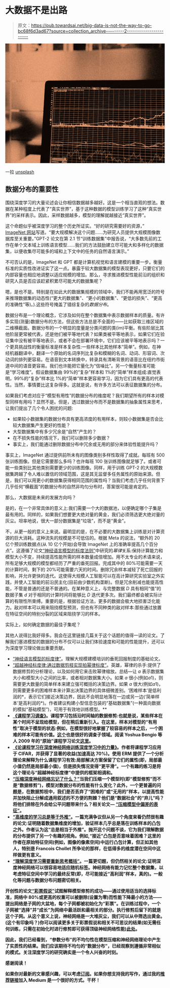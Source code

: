 # 大数据不是出路

> 原文：<https://pub.towardsai.net/big-data-is-not-the-way-to-go-bc68f6d3ad67?source=collection_archive---------2----------------------->

![](img/9bfc771f9bea24c04a60c627b3707597.png)

一拉 [unsplash](https://unsplash.com/photos/dBI_My696Rk)

## 数据分布的重要性

围绕深度学习的大量论述会让你相信数据越多越好。这是一个相当直观的想法。数据在某种程度上代表了“真实世界”，基于这种数据的模型训练学习了这种“真实世界”的采样表示。因此，采样数据越多，模型的理解就越接近“真实世界”。

这个命题似乎被深度学习的整个历史所证实。“好的研究需要好的资源，” [ImageNet 网站](https://www.image-net.org/about.php)写道。“要大规模解决这个问题……为研究人员提供大规模图像数据库至关重要。”GPT-2 论文在第 2.1 节“训练数据集”中报告说，“大多数先前的工作在单个文本域上训练语言模型……我们的方法鼓励建立尽可能大和多样化的数据集，以便收集尽可能多的域和上下文中的任务的自然语言演示。”

不可否认的是，ImageNet 和 GPT 都是计算机视觉和语言建模的重要一步。衡量标准的实质性改进证实了这一点。暴露于较大数据集的模型表现更好，只要它们的内部容量也相应地调整以适应规模的增加。那么，寻求推进模型性能前沿的组织和研究人员是否应该赶紧积累尽可能大的数据集呢？

嗯，是也不是。特别是在如此大的数据集规模的领域中，我们不能再用宽泛的符号来推理数据集的动态性(“更大的数据集”、“更小的数据集”、“更低的损失”、“更高的准确性”等)。).这些符号掩盖了错综复杂的*数据分布*。

数据分布是一个理论概念，它涉及如何在整个数据集中表示数据样本的质量。有许多实现(测量)数据分布的方法，但这些方法总是不全面的——比如获取三维区域的二维横截面。数据分布的一个明显的度量是分类问题的类(im)平衡。有些阶层比其他阶层更常被代表，还是他们被平等地代表？如果类被平等地表示，如果它们在验证集中没有被平等地表示，或者不会在部署环境中，它们应该被平等地表示吗？一个更具挑战性的衡量标准是样本复杂性:一些样本比其他样本“简单”。例如，在神经机器翻译中，翻译一个原始的名词序列比复杂和模糊的名词、动词、形容词、次动词的排列更容易。在语音到文本转换中，转录具有清晰背景的语音比在纽约市街道中间的语音更容易。我们也许能把它量化为“信噪比”。另一个衡量标准可能是“学习难度”。假设数据集由 99%的“复杂”样本和 1%的“简单”样本组成:直觉表明，99%的“复杂”样本比 1%的“简单”样本更容易学习，因为它们具有更高的代表性。当然，事情要比这复杂得多。这就是说，有许多方法可以表征数据集的分布。

如果我们考虑对应于“模型有用性”的数据分布的维度呢？我们期望所有的样本对模型同样有用吗？显然不是。但是，透过数据分布而不是数据集的抽象属性来思考，让我们提出了几个令人困扰的问题:

*   如果较小数据集的数据分布具有更高浓度的有用样本，则较小数据集是否会比较大数据集产生更好的性能？
*   大型数据集中有多少冗余是“自然”产生的？
*   在不损失性能的情况下，我们可以删除多少数据？
*   事实上，我们能通过删除数据分布中冗余或无用的部分来体验性能提升吗？

事实上，ImageNet 通过提供前所未有的图像类别多样性取得了成就。每班有 500 张训练图像。但是它需要那么多吗？也许每班 100 张训练图像就足够了。或者可能一些类别比其他类别需要更少的训练图像。同样，用于训练 GPT-2 的大规模数据集跨越了令人难以置信的领域范围，这是其无监督多任务属性的原始来源。但是，我们可以用更小的数据集获得相同范围的属性吗？当我们考虑几乎任何背景下几乎任何“横截面”的数据分布的自然非均匀分布时，答案很可能是肯定的。

那么，大数据是未来的发展方向吗？

是的，在一个非常具体的意义上:我们需要一个大的数据池，以便确定哪个子集是最有用的。同样的，如果我们想要更大绝对量的黄金，我们必须筛选更大绝对量的灰尘。坦率地说，很大一部分数据集是“垃圾”，而不是“黄金”。

不，从更一般的意义上来说。最明显的是，在不必要的大数据集上训练是对计算资源的巨大消耗。这种流失的规模是不可低估的。根据 Meta 的说法，“额外的 20 亿个预训练数据点(从 10 亿个开始)会导致 ImageNet 上的准确率提高几个百分点”。这遵循了论文[“神经语言模型的标度法则”](https://arxiv.org/abs/2001.08361)中研究的*幂律*关系:保持计算能力和模型大小不变，持续提高性能所需的样本数量成倍增加。用不太专业的术语来说，所有足够大规模的模型都经历了严重的垂死回报。完成其中的 80%可能需要一天的计算时间，剩下的 20%可能需要六天的时间。删除冗余样本减轻了死亡回报的影响，并允许更快的迭代。这使得大规模人工智能可以在高计算研究实验室之外实践，并使人工智能的前沿民主化(目前由少数机构垄断)。但是冗余削减也能提高性能，不管是普通的还是不普通的。在某种意义上，与完整数据 *D* 具有相同“值”的数据子集 *d* 对于相同的计算时间将能够比 *D* 迭代更多次。我们最终都会被实际计算的有限性所束缚。重要的是，根据验证方法，更多的数据会极大地损害泛化能力。敌对样本可以用来阻挠模型预测，但也有不同种类的敌对样本:那些通过放置在特征空间的特别分裂的区域来阻挠学习的样本。

实际上，如何确定数据的最佳子集呢？

其他人说得比我好得多。我会在这里链接几篇关于这个话题的值得一读的论文。了解我们塞进模型的数据的分布不仅可以让我们体验速度和可能的性能提升，还可以为深度学习理论做出重要贡献。

*   [“神经语言模型的标度律”](https://arxiv.org/pdf/2001.08361.pdf)。理解大规模建模培训的垂死回报制度的基础论文。
*   [“超越神经标度律:通过数据剪枝实现拍幂律标度”](https://arxiv.org/pdf/2206.14486.pdf)。英雄，幂律的杀手:提供了数据修剪的分析理论，以及如何用它来击败幂律缩放。总结—让 *a* 表示数据集大小和模型大小之间的比率，或者相对数据集大小。如果 *a* 很小(例如*a*1)，则需要更大数量的简单样本来建立强可概括的决策边界。如果 *a* 很大(例如*a*1)，则需要更多的困难样本来计算出决策边界的具体细微差别。‘困难样本’是低利润的*，表示它们接近决策边界，因此不会明显地落在一边或另一边(‘简单样本’是高利润的*)。作者建议构建小型信息包装的“基础数据集”(一种面向数据的模拟“基础模型”)，可用于有效地训练模型。**
*   **[《课程学习调查》](https://arxiv.org/pdf/2010.13166.pdf)。课程学习包括沿时间轴的数据修剪:也就是说，某些样本在某个时间不呈现给模型，但在稍后重新引入。在这里，样本对模型的“有用性”取决于模型的状态:例如，在模型很好地掌握了较容易的样本之后，一个困难的样本可能有价值。[这个](https://arxiv.org/pdf/2101.10382.pdf)也是很好的调查子领域。阅读 Yoshua Bengio 等人 2009 年的“原始”课程学习论文[这里](https://ronan.collobert.com/pub/2009_curriculum_icml.pdf)。**
*   **[《论课程学习在深度神经网络训练深度学习中的力量》](https://arxiv.org/pdf/1904.03626.pdf)。作者将课程学习应用于 CIFAR，并获得了显著的收益(加速高达 70%)。使用 ERM 提供了一个分析理论来解释为什么课程学习有效:局部解决方案保留了它们的属性(即，局部最小值仍然是局部最小值)，但是损失情况变得“更平滑”。一个有趣的练习是将这个理论与“超越神经标度律”中提供的框架相调和。**
*   **[“压缩深度神经网络忘记了什么？”](https://arxiv.org/pdf/1911.05248.pdf)当我们压缩一个模型时(即“模型修剪”而不是“数据修剪”)，模型对数据分布的性能有什么变化？此外，一个更普遍的问题是，在数据剪枝中，我们是否丢弃了“困难的”或“无用的”样本，以提高性能并加快阻止分解成通用叙述的不方便的荆棘？他们是“数据社会”的“弃儿”吗？将他们排除在外会给公平问题带来什么？相关论文— [“压缩模型中偏差的表征”](https://arxiv.org/pdf/2010.03058.pdf)。**
*   **[“高维度的学习总是等于外推”](https://arxiv.org/pdf/2110.09485.pdf)。一篇充满争议但从另一个角度来看仍然很有趣的论文:证明随着数据集维度的增加，验证样本几乎总是落在训练样本的凸包之外。作者认为这“总是相当于外推”。抛开这个问题不谈，它为我们理解数据的分布提供了另一个有趣的视角。例如,“接近”凸包是否意味着困难？这里的作者在原始特征空间(例如，图像的像素空间)中运行凸包计算，但正如其他人，特别是 Francois Chollet 所争论的那样，在低得多的维度潜在空间中这样做更有意义。**
*   **[“理解深度学习需要重新思考概括”](https://arxiv.org/pdf/1611.03530.pdf)。一篇更切题，但仍然相关的论文:证明深度神经网络可以很容易地适应随机标签。神经网络有能力记忆整个数据集，以考虑特征空间中学习的最终反常(即，尽可能接近“高利润”样本，真的)。一般化等问题与数据分布问题密切相关。**

**开创性的论文[“彩票假说”](https://arxiv.org/abs/1803.03635)试图解释模型修剪的成功——通过使用适当的选择标准，网络中 80%或更高的权重可以被删除(设置为零)而性能下降最小的方法——提出网络是子网的大盆地，每个子网都被初始化为“彩票”。在训练过程中，一个子网被“选择”并“成长”为网络中最活跃和最相关的部分。执行修剪后留下的就是这个子网。从这个意义上说，神经网络是一大堆灰尘，我们可以从中筛选出黄金。(这个有印象吗？)你可以阅读更多关于彩票假说和相关不可思议的结果(如无需任何训练，只需在初始化时进行修剪即可获得顶级神经网络性能)[此处](https://medium.com/mlearning-ai/obtaining-top-neural-network-performance-without-any-training-5af0af464c59)。**

**因此，我们已经看到，“参数分布”的不均匀性在模型压缩和神经网络理论中产生了实质性的结果。我们应该期待不均匀的“数据分布”，已经观察到遵循非常相似的模式。关注深度学习的研究确实是一个令人兴奋的时刻。**

**感谢阅读！**

**如果你对最新的文章感兴趣，可以考虑[订阅](https://andre-ye.medium.com/subscribe)。如果你想支持我的写作，通过我的[推荐链接](https://andre-ye.medium.com/membership)加入 Medium 是一个很好的方式。干杯！**